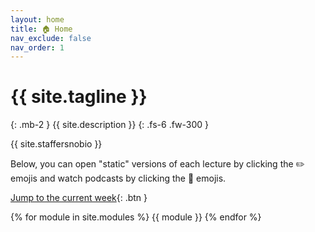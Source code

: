 ```yaml
---
layout: home
title: 🏠 Home
nav_exclude: false
nav_order: 1
---
```


<!-- {: .warning } 
**This site is for the Spring 2023 offering of DSC 10. The content and syllabus for the Fall 2023 offering of DSC 10 will be different from what you see here, but feel free to look around to see how a past version of this course was run. Check back on Thursday, September 27 for an up-to-date version for Fall 2023.** -->

# {{ site.tagline }}
{: .mb-2 }
{{ site.description }}
{: .fs-6 .fw-300 }

{{ site.staffersnobio }}

<!-- {: .success } 
> The Final Exam is on Saturday 6/10 from 7-10PM! Read [this post on Ed](https://edstem.org/us/courses/38383/discussion/3181148) for all the details.
> - If at least 80% of the class fills out both [CAPEs](https://cape.ucsd.edu) and the [End-of-Quarter Survey](https://docs.google.com/forms/d/e/1FAIpQLSefDOyTsn4b9poc3I5iCbgdtXAnMnAxIjuiyHt5PHwpYoMIlg/viewform) **by Saturday 6/10 at 8AM**, then we will add 0.5% of extra credit to everyone's overall grade. **We're currently only at 51% for CAPEs and 36% for the End-of-Quarter Survey!**
> - While studying, refer to these brand-new [**tutor-created videos and guides**](https://edstem.org/us/courses/38383/discussion/3183737) and the [Diagrams](diagrams) tab on the course website. -->

Below, you can open "static" versions of each lecture by clicking the ✏️ emojis and watch podcasts by clicking the 🎥 emojis.

[Jump to the current week](#week-9-prediction){: .btn }

{% for module in site.modules %}
{{ module }}
{% endfor %}